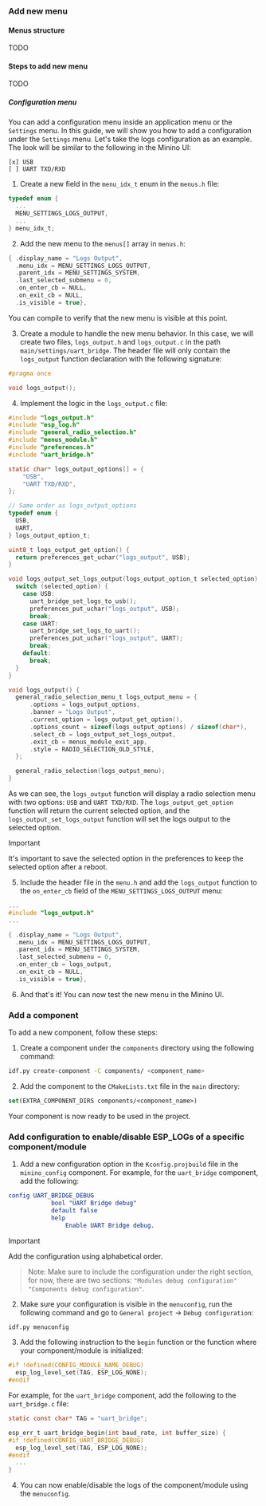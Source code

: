 ### Add new menu

#### Menus structure

TODO

#### Steps to add new menu

TODO

##### Configuration menu

You can add a configuration menu inside an application menu or the `Settings` menu. In this guide, we will show you how to add a configuration under the `Settings` menu. Let's take the logs configuration as an example. The look will be similar to the following in the Minino UI:

```
[x] USB
[ ] UART TXD/RXD
```

1. Create a new field in the `menu_idx_t` enum in the `menus.h` file:

```c
typedef enum {
  ...
  MENU_SETTINGS_LOGS_OUTPUT,
  ...
} menu_idx_t;
```

2. Add the new menu to the `menus[]` array in `menus.h`:

```c
{ .display_name = "Logs Output",
  .menu_idx = MENU_SETTINGS_LOGS_OUTPUT,
  .parent_idx = MENU_SETTINGS_SYSTEM,
  .last_selected_submenu = 0,
  .on_enter_cb = NULL,
  .on_exit_cb = NULL,
  .is_visible = true},
```

You can compile to verify that the new menu is visible at this point.

3. Create a module to handle the new menu behavior. In this case, we will create two files, `logs_output.h` and `logs_output.c` in the path `main/settings/uart_bridge`. The header file will only contain the `logs_output` function declaration with the following signature:

```c
#pragma once

void logs_output();
```

4. Implement the logic in the `logs_output.c` file:

```c
#include "logs_output.h"
#include "esp_log.h"
#include "general_radio_selection.h"
#include "menus_module.h"
#include "preferences.h"
#include "uart_bridge.h"

static char* logs_output_options[] = {
    "USB",
    "UART TXD/RXD",
};

// Same order as logs_output_options
typedef enum {
  USB,
  UART,
} logs_output_option_t;

uint8_t logs_output_get_option() {
  return preferences_get_uchar("logs_output", USB);
}

void logs_output_set_logs_output(logs_output_option_t selected_option) {
  switch (selected_option) {
    case USB:
      uart_bridge_set_logs_to_usb();
      preferences_put_uchar("logs_output", USB);
      break;
    case UART:
      uart_bridge_set_logs_to_uart();
      preferences_put_uchar("logs_output", UART);
      break;
    default:
      break;
  }
}

void logs_output() {
  general_radio_selection_menu_t logs_output_menu = {
      .options = logs_output_options,
      .banner = "Logs Output",
      .current_option = logs_output_get_option(),
      .options_count = sizeof(logs_output_options) / sizeof(char*),
      .select_cb = logs_output_set_logs_output,
      .exit_cb = menus_module_exit_app,
      .style = RADIO_SELECTION_OLD_STYLE,
  };

  general_radio_selection(logs_output_menu);
}
```

As we can see, the `logs_output` function will display a radio selection menu with two options: `USB` and `UART TXD/RXD`. The `logs_output_get_option` function will return the current selected option, and the `logs_output_set_logs_output` function will set the logs output to the selected option.

> [!IMPORTANT]
> It's important to save the selected option in the preferences to keep the selected option after a reboot.

5. Include the header file in the `menu.h` and add the `logs_output` function to the `on_enter_cb` field of the `MENU_SETTINGS_LOGS_OUTPUT` menu:

```c
...
#include "logs_output.h"
...

{ .display_name = "Logs Output",
  .menu_idx = MENU_SETTINGS_LOGS_OUTPUT,
  .parent_idx = MENU_SETTINGS_SYSTEM,
  .last_selected_submenu = 0,
  .on_enter_cb = logs_output,
  .on_exit_cb = NULL,
  .is_visible = true},
```

6. And that's it! You can now test the new menu in the Minino UI.

### Add a component

To add a new component, follow these steps:

1. Create a component under the `components` directory using the following command:

```bash
idf.py create-component -C components/ <component_name>
```

2. Add the component to the `CMakeLists.txt` file in the `main` directory:

```cmake
set(EXTRA_COMPONENT_DIRS components/<component_name>)
```

Your component is now ready to be used in the project.

### Add configuration to enable/disable ESP_LOGs of a specific component/module

1. Add a new configuration option in the `Kconfig.projbuild` file in the `minino_config` component. For example, for the `uart_bridge` component, add the following:

```cmake
config UART_BRIDGE_DEBUG
			bool "UART Bridge debug"
			default false
			help
				Enable UART Bridge debug.
```

> [!IMPORTANT]
> Add the configuration using alphabetical order.

> Note: Make sure to include the configuration under the right section, for now, there are two sections: `"Modules debug configuration"` `"Components debug configuration"`.

2. Make sure your configuration is visible in the `menuconfig`, run the following command and go to `General project` -> `Debug configuration`:

```bash
idf.py menuconfig
```

3. Add the following instruction to the `begin` function or the function where your component/module is initialized:

```c
#if !defined(CONFIG_MODULE_NAME_DEBUG)
  esp_log_level_set(TAG, ESP_LOG_NONE);
#endif
```

For example, for the `uart_bridge` component, add the following to the `uart_bridge.c` file:

```c
static const char* TAG = "uart_bridge";

esp_err_t uart_bridge_begin(int baud_rate, int buffer_size) {
#if !defined(CONFIG_UART_BRIDGE_DEBUG)
  esp_log_level_set(TAG, ESP_LOG_NONE);
#endif
  ...
}
```

4. You can now enable/disable the logs of the component/module using the `menuconfig`.